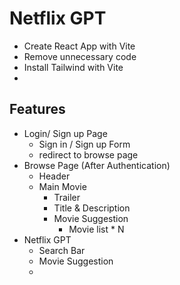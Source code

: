 # Netflix GPT

- Create React App with Vite
- Remove unnecessary code
- Install Tailwind with Vite
-

## Features

- Login/ Sign up Page
  - Sign in / Sign up Form
  - redirect to browse page
- Browse Page (After Authentication)
  - Header
  - Main Movie
    - Trailer
    - Title & Description
    - Movie Suggestion
      - Movie list \* N
- Netflix GPT
  - Search Bar
  - Movie Suggestion
  -
